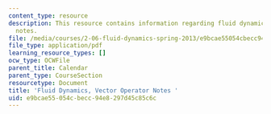 ```yaml
---
content_type: resource
description: This resource contains information regarding fluid dynamics, vector operator
  notes.
file: /media/courses/2-06-fluid-dynamics-spring-2013/e9bcae55054cbecc94e8297d45c85c6c_MIT2_06S13_notes_vo.pdf
file_type: application/pdf
learning_resource_types: []
ocw_type: OCWFile
parent_title: Calendar
parent_type: CourseSection
resourcetype: Document
title: 'Fluid Dynamics, Vector Operator Notes '
uid: e9bcae55-054c-becc-94e8-297d45c85c6c
---
```


